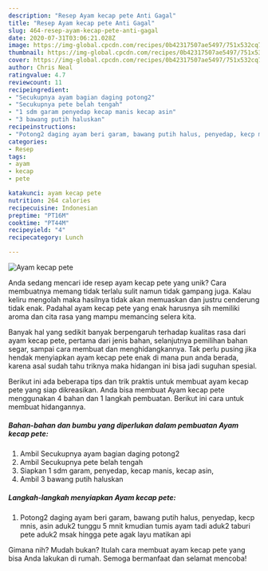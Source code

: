 ```yaml
---
description: "Resep Ayam kecap pete Anti Gagal"
title: "Resep Ayam kecap pete Anti Gagal"
slug: 464-resep-ayam-kecap-pete-anti-gagal
date: 2020-07-31T03:06:21.028Z
image: https://img-global.cpcdn.com/recipes/0b42317507ae5497/751x532cq70/ayam-kecap-pete-foto-resep-utama.jpg
thumbnail: https://img-global.cpcdn.com/recipes/0b42317507ae5497/751x532cq70/ayam-kecap-pete-foto-resep-utama.jpg
cover: https://img-global.cpcdn.com/recipes/0b42317507ae5497/751x532cq70/ayam-kecap-pete-foto-resep-utama.jpg
author: Chris Neal
ratingvalue: 4.7
reviewcount: 11
recipeingredient:
- "Secukupnya ayam bagian daging potong2"
- "Secukupnya pete belah tengah"
- "1 sdm garam penyedap kecap manis kecap asin"
- "3 bawang putih haluskan"
recipeinstructions:
- "Potong2 daging ayam beri garam, bawang putih halus, penyedap, kecp mnis, asin aduk2 tunggu 5 mnit kmudian tumis ayam tadi aduk2 taburi pete aduk2 msak hingga pete agak layu matikan api"
categories:
- Resep
tags:
- ayam
- kecap
- pete

katakunci: ayam kecap pete 
nutrition: 264 calories
recipecuisine: Indonesian
preptime: "PT16M"
cooktime: "PT44M"
recipeyield: "4"
recipecategory: Lunch

---
```



![Ayam kecap pete](https://img-global.cpcdn.com/recipes/0b42317507ae5497/751x532cq70/ayam-kecap-pete-foto-resep-utama.jpg)

Anda sedang mencari ide resep ayam kecap pete yang unik? Cara membuatnya memang tidak terlalu sulit namun tidak gampang juga. Kalau keliru mengolah maka hasilnya tidak akan memuaskan dan justru cenderung tidak enak. Padahal ayam kecap pete yang enak harusnya sih memiliki aroma dan cita rasa yang mampu memancing selera kita.

Banyak hal yang sedikit banyak berpengaruh terhadap kualitas rasa dari ayam kecap pete, pertama dari jenis bahan, selanjutnya pemilihan bahan segar, sampai cara membuat dan menghidangkannya. Tak perlu pusing jika hendak menyiapkan ayam kecap pete enak di mana pun anda berada, karena asal sudah tahu triknya maka hidangan ini bisa jadi suguhan spesial.




Berikut ini ada beberapa tips dan trik praktis untuk membuat ayam kecap pete yang siap dikreasikan. Anda bisa membuat Ayam kecap pete menggunakan 4 bahan dan 1 langkah pembuatan. Berikut ini cara untuk membuat hidangannya.

<!--inarticleads1-->

##### Bahan-bahan dan bumbu yang diperlukan dalam pembuatan Ayam kecap pete:

1. Ambil Secukupnya ayam bagian daging potong2
1. Ambil Secukupnya pete belah tengah
1. Siapkan 1 sdm garam, penyedap, kecap manis, kecap asin,
1. Ambil 3 bawang putih haluskan




<!--inarticleads2-->

##### Langkah-langkah menyiapkan Ayam kecap pete:

1. Potong2 daging ayam beri garam, bawang putih halus, penyedap, kecp mnis, asin aduk2 tunggu 5 mnit kmudian tumis ayam tadi aduk2 taburi pete aduk2 msak hingga pete agak layu matikan api




Gimana nih? Mudah bukan? Itulah cara membuat ayam kecap pete yang bisa Anda lakukan di rumah. Semoga bermanfaat dan selamat mencoba!

